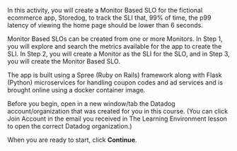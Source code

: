 In this activity, you will create a Monitor Based SLO for the fictional ecommerce app, Storedog, to track the SLI that, 99% of time, the p99 latency of viewing the home page should be lower than 6 seconds.

Monitor Based SLOs can be created from one or more Monitors. In Step 1, you will explore and search the metrics available for the app to create the SLI. In Step 2, you will create a Monitor as the SLI for the SLO, and in Step 3, you will create the Monitor Based SLO.

The app is built using a Spree (Ruby on Rails) framework along with Flask (Python) microservices for handling coupon codes and ad services and is brought online using a docker container image.

Before you begin, open in a new window/tab the Datadog account/organization that was created for you in this course. (You can click Join Account in the email you received in The Learning Environment lesson to open the correct Datadog organization.)

When you are ready to start, click **Continue**.